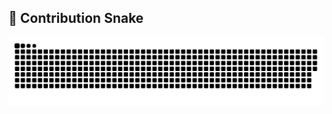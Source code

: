 ## 🐍 Contribution Snake

<picture>
  <source media="(prefers-color-scheme: dark)" srcset="https://raw.githubusercontent.com/xxhh0822/xxhh0822/236acfc8a9d32fd7c3ed895c98115c1e93b4be75/assets/github-contribution-grid-snake-dark.svg">
  <source media="(prefers-color-scheme: light)" srcset="https://raw.githubusercontent.com/xxhh0822/xxhh0822/236acfc8a9d32fd7c3ed895c98115c1e93b4be75/assets/github-contribution-grid-snake.svg">
  <img alt="github contribution grid snake animation" src="https://raw.githubusercontent.com/xxhh0822/xxhh0822/236acfc8a9d32fd7c3ed895c98115c1e93b4be75/assets/github-contribution-grid-snake.svg">
</picture>
